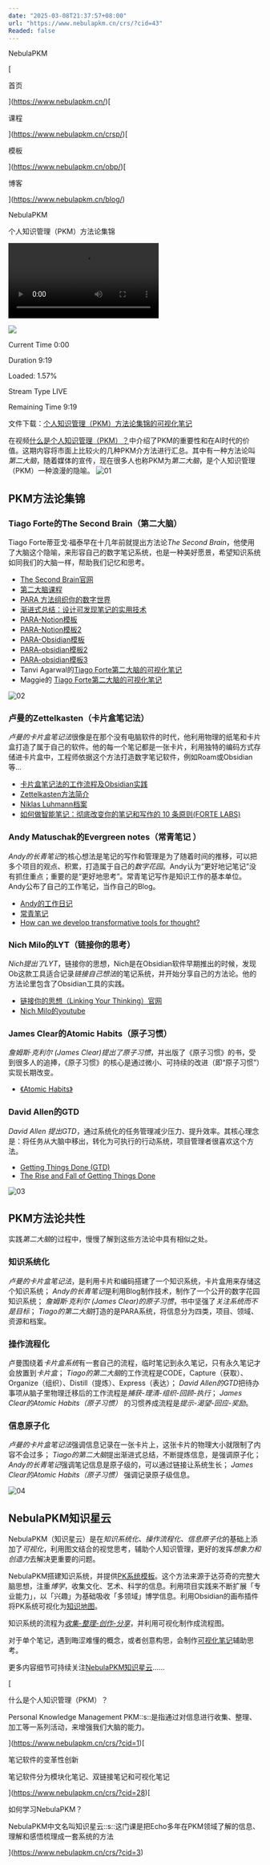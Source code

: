```yaml
---
date: "2025-03-08T21:37:57+08:00"
url: "https://www.nebulapkm.cn/crs/?cid=43"
Readed: false
---
```

NebulaPKM

[

首页

](https://www.nebulapkm.cn/)[

课程

](https://www.nebulapkm.cn/crsp/)[

模板

](https://www.nebulapkm.cn/obp/)[

博客

](https://www.nebulapkm.cn/blog/)

NebulaPKM

个人知识管理（PKM）方法论集锦  

<video id="vjs_video_3_html5_api" class="vjs-tech" src="https://oss.nebulapkm.cn/case_c/c_8/PKM-Method-Collection-1080.mp4" data-dm-vid="9cbf7683-9934-472b-b12e-150b6fb63670"></video>

![](https://oss.nebulapkm.cn/case_c/c_8/PKM-Method-Collection-cover.png)

Current Time 0:00

Duration 9:19

Loaded: 1.57%

Stream Type LIVE

Remaining Time 9:19

文件下载：[个人知识管理（PKM）方法论集锦的可视化笔记](https://oss.nebulapkm.cn/case_c/c_8/PKM-Method-Collection-note.rar)

在视频[什么是个人知识管理（PKM）？](https://www.nebulapkm.cn/crs/?cid=1)中介绍了PKM的重要性和在AI时代的价值。这期内容将市面上比较火的几种PKM介方法进行汇总。其中有一种方法论叫*第二大脑*，随着媒体的宣传，现在很多人也称PKM为*第二大脑*，是个人知识管理（PKM）一种浪漫的隐喻。 ![01](https://oss.nebulapkm.cn/case_c/c_8/PKM-Method-Collection-01.JPG)

## PKM方法论集锦

### Tiago Forte的The Second Brain（第二大脑）

Tiago Forte蒂亚戈·福泰早在十几年前就提出方法论*The Second Brain*，他使用了大脑这个隐喻，来形容自己的数字笔记系统，也是一种美好愿景，希望知识系统如同我们的大脑一样，帮助我们记忆和思考。

- [The Second Brain官网](https://fortelabs.com/)
- [第二大脑课程](https://www.buildingasecondbrain.com/)
- [PARA 方法组织你的数字世界](https://fortelabs.com/blog/para/)
- [渐进式总结：设计可发现笔记的实用技术](https://fortelabs.com/series/ps/)
- [PARA-Notion模板](https://www.notion.com/templates/para-dashboard?srsltid=AfmBOopH8lkOzIg7YLSq-XGZy3hwCdSc7ypeN3VMcgSsE4vqEWGztouP)
- [PARA-Notion模板2](https://www.notioneverything.com/templates/second-brain-para)
- [PARA-Obsidian模板](https://forum.obsidian.md/t/para-zettelkasten-vault-template-powerful-organization-task-tracking-and-focus-tools-all-in-one/91380)
- [PARA-obsidian模板2](https://forum.obsidian.md/t/para-starter-kit/223)
- [PARA-obsidian模板3](https://forum.obsidian.md/t/i-created-an-all-in-one-productivity-template-for-obsidian-task-management-gtd-para-goal-tracking-reviews-and-more/85792)
- Tanvi Agarwal的[Tiago Forte第二大脑的可视化笔记](https://www.sillystrokes.com/sketchnotes/second-brain)
- Maggie的 [Tiago Forte第二大脑的可视化笔记](https://maggieappleton.com/basb)

![02](https://oss.nebulapkm.cn/case_c/c_8/PKM-Method-Collection-03.JPG)

### 卢曼的Zettelkasten（卡片盒笔记法）

*卢曼的卡片盒笔记法*很像是在那个没有电脑软件的时代，他利用物理的纸笔和卡片盒打造了属于自己的软件。他的每一个笔记都是一张卡片，利用独特的编码方式存储进卡片盒中，工程师依据这个方法打造数字笔记软件，例如Roam或Obsidian等...

- [卡片盒笔记法的工作流程及Obsidian实践](https://www.bilibili.com/video/BV1C84y1c7hj/?vd_source=c335523582d1b2b573ea852e31f93dad)
- [Zettelkasten方法简介](https://zettelkasten.de/introduction/)
- [Niklas Luhmann档案](https://niklas-luhmann-archiv.de/bestand/zettelkasten/tutorial)
- [如何做智能笔记：彻底改变你的笔记和写作的 10 条原则(FORTE LABS)](https://fortelabs.co/blog/how-to-take-smart-notes/)

### Andy Matuschak的Evergreen notes（常青笔记 ）

*Andy的长青笔记*的核心想法是笔记的写作和管理是为了随着时间的推移，可以把多个项目的观点、积累，打造属于自己的*数字花园*。Andy认为“更好地记笔记”没有抓住重点；重要的是“更好地思考”。常青笔记写作是知识工作的基本单位。Andy公布了自己的工作笔记，当作自己的Blog。

- [Andy的工作日记](https://notes.andymatuschak.org/About_these_notes)
- [常青笔记](https://notes.andymatuschak.org/About_these_notes)
- [How can we develop transformative tools for thought?](https://numinous.productions/ttft/)

### Nich Milo的LYT（链接你的思考）

*Nich提出了LYT*，链接你的思想，Nich是在Obsidian软件早期推出的时候，发现Ob这款工具适合记录*链接自己想法*的笔记系统，并开始分享自己的方法论。他的方法论里包含了Obsidian工具的实践。

- [链接你的思想（Linking Your Thinking）官网](https://www.linkingyourthinking.com/)
- [Nich Milo的youtube](https://www.youtube.com/channel/UC85D7ERwhke7wVqskV_DZUA)

### James Clear的Atomic Habits（原子习惯）

*詹姆斯·克利尔 (James Clear)提出了原子习惯*，并出版了《原子习惯》的书，受到很多人的追捧，《原子习惯》的核心是通过微小、可持续的改进（即“原子习惯”）实现长期改变。

- [《Atomic Habits》](https://jamesclear.com/atomic-habits)

### David Allen的GTD

*David Allen 提出GTD*，通过系统化的任务管理减少压力、提升效率。其核心理念是：将任务从大脑中移出，转化为可执行的行动系统，项目管理者很喜欢这个方法。

- [Getting Things Done (GTD)](https://www.todoist.com/zh-CN/productivity-methods/getting-things-done)
- [The Rise and Fall of Getting Things Done](https://www.newyorker.com/tech/annals-of-technology/the-rise-and-fall-of-getting-things-done)

![03](https://oss.nebulapkm.cn/case_c/c_8/PKM-Method-Collection-02.JPG)

## PKM方法论共性

实践*第二大脑*的过程中，慢慢了解到这些方法论中具有相似之处。

### 知识系统化

*卢曼的卡片盒笔记法*，是利用卡片和编码搭建了一个知识系统，卡片盒用来存储这个知识系统； *Andy的长青笔记*是利用Blog制作技术，制作了一个公开的数字花园知识系统； *詹姆斯·克利尔 (James Clear)的原子习惯*，书中坚强了*关注系统而不是目标*； *Tiago的第二大脑*打造的是PARA系统，将信息分为四类，项目、领域、资源和档案。

### 操作流程化

卢曼围绕着*卡片盒系统*有一套自己的流程，临时笔记到永久笔记，只有永久笔记才会放置到*卡片盒*； *Tiago的第二大脑*的工作流程是CODE，Capture（获取）、Organize（组织）、Distill（提炼）、Express（表达）； *David Allen的GTD*把待办事项从脑子里物理迁移后的工作流程是*捕获-理清-组织-回顾-执行*； *James Clear的Atomic Habits（原子习惯）* 的习惯养成流程是*提示-渴望-回应-奖励*。

### 信息原子化

*卢曼的卡片盒笔记法*强调信息记录在一张卡片上，这张卡片的物理大小就限制了内容不会过多； *Tiago的第二大脑*提出渐进式总结，不断提炼信息，是强调原子化； *Andy的长青笔记*强调笔记信息是原子级的，可以通过链接让系统生长； *James Clear的Atomic Habits（原子习惯）* 强调记录原子级信息。

![04](https://oss.nebulapkm.cn/case_c/c_8/PKM-Method-Collection-04.JPG)

## NebulaPKM知识星云

NebulaPKM（知识星云）是在*知识系统化、操作流程化、信息原子化*的基础上添加了*可视化*，利用图文结合的视觉思考，辅助个人知识管理，更好的发挥*想象力和创造力*去解决更重要的问题。

NebulaPKM搭建知识系统，并提供[PK系统模板](https://www.nebulapkm.cn/obp/)。这个方法来源于达芬奇的完整大脑思想，注重*博学*，收集文化、艺术、科学的信息。利用项目实践来不断扩展「专业能力」，以「兴趣」为基础吸收「多领域」博学信息。利用Obsidian的画布插件将PK系统可视化为[知识地图](https://www.bilibili.com/video/BV1Az421y7Kp)。

知识系统的流程为[*收集-整理-创作-分享*](https://www.bilibili.com/video/BV1gx4y1b7GJ)，并利用可视化制作成流程图。

对于单个笔记，遇到晦涩难懂的概念，或者创意构思，会制作[可视化笔记](https://www.bilibili.com/video/BV1Er421K7LK)辅助思考。

更多内容细节可持续关注[NebulaPKM知识星云](https://www.nebulapkm.cn/)......

[

什么是个人知识管理（PKM）？

Personal Knowledge Management PKM::s::是指通过对信息进行收集、整理、加工等一系列活动，来增强我们大脑的能力。

](https://www.nebulapkm.cn/crs/?cid=1)[

笔记软件的变革性创新

笔记软件分为模块化笔记、双链接笔记和可视化笔记

](https://www.nebulapkm.cn/crs/?cid=28)[

如何学习NebulaPKM？

NebulaPKM中文名叫知识星云::s::这门课是把Echo多年在PKM领域了解的信息、理解和感悟梳理成一套系统的方法

](https://www.nebulapkm.cn/crs/?cid=3)